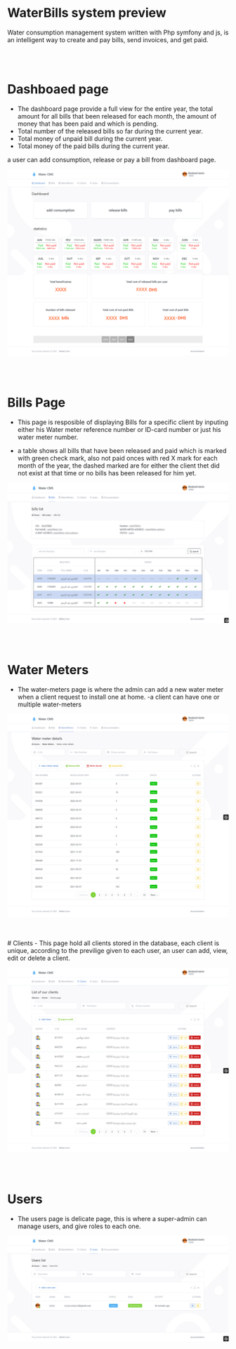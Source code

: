 # WaterBills system preview
Water consumption management system written with Php symfony and js, is an intelligent way to create and pay bills, send invoices, and get paid.


<br/>
<br/>

# Dashboaed page
- The dashboard page provide a full view for the entire year, the   total amount for all bills that been released for each month, the amount of money that has been paid and which is pending.
- Total number of the released bills so far during the current year.
- Total money of unpaid bill during the current year.
- Total money of the paid bills during the current year.

a user can add consumption, release or pay a bill from dashboard page.

![Dashboard screenshot](images/Dashboard.jpg)


<br/>
<br />

# Bills Page
- This page is resposible of displaying Bills for a specific client by inputing either his Water meter reference number or ID-card number or just his water meter number.

- a table shows all bills that have been released and paid which is marked with green check mark, also not paid onces with red X mark for each month of the year, the dashed marked are for either the client thet did not exist at that time or  no bills has been released for him yet.

![Bills screenshot](images/Bills-page.jpg)


<br/>
<br />

# Water Meters 

- The water-meters page is where the admin can add a new water meter when a client request to install one at home.
-a client can have one or multiple water-meters

![WaterMeters screenshot](images/Water-meters-list-page.jpg)


<br/>
<br />
# Clients
- This page hold all clients stored in the database, each client is unique, according to the previlige given to each user, an user can add, view, edit or delete a client.

![Clients screenshot](images/Clients-page.jpg)


<br/>
<br />

# Users
- The users page is delicate page, this is where a super-admin can manage users, and give roles to each one.

![Users screenshot](images/Users-list.jpg)









